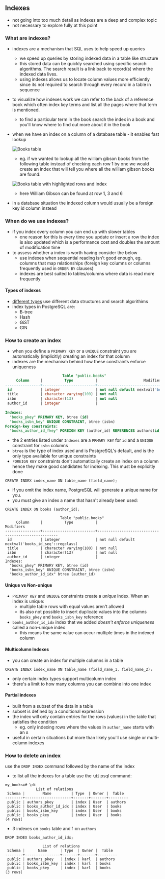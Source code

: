 ## Indexes

- not going into too much detail as indexes are a deep and complex topic
- not necessary to explore fully at this point

### What are indexes?

- indexes are a mechanism that SQL uses to help speed up queries

  - we speed up queries by storing indexed data in a table like structure
  - this stored data can be quickly searched using specific search algorithms. The search result is a link back to record(s) where the indexed data lives.
  - using indexes allows us to locate column values more efficiently since its not required to search through every record in a table in sequence

- to visualize how indexes work we can refer to the back of a reference book which often index key terms and list all the pages where that term is mentioned.

  - to find a particular term in the book search the index in a book and you'll know where to find out more about it in the book

- when we have an index on a column of a database table - it enables fast lookup

  ![Books table](https://da77jsbdz4r05.cloudfront.net/images/optimizing_queries/books_table.png)

  - eg. if we wanted to lookup all the william gibson books from the following table instead of checking each row 1 by one we would create an index that will tell you where all the william gibson books are found:

  ![Books table with highlighted rows and index](https://da77jsbdz4r05.cloudfront.net/images/optimizing_queries/books_table_highlighted_index.png)

  - here William Gibson can be found at row 1, 3 and 6

- in a database situation the indexed column would usually be a foreign key id column instead

### When do we use indexes?

- if you index every column you can end up with slower tables
  - one reason for this is every time you update or insert a row the index is also updated which is a performance cost and doubles the amount of modification time
- to assess whether a index is worth having consider the below
  - use indexes when sequential reading isn't good enough, eg. columns that map relationships (foreign key columns or columns frequently used in `ORDER BY` clauses)
  - indexes are best suited to tables/columns where data is read more frequently

#### Types of indexes

- [different types](https://www.postgresql.org/docs/9.2/static/indexes-types.html) use different data structures and search algorithims
- index types in PostgreSQL are:
  - B-tree
  - Hash
  - GiST
  - GIN

### How to create an index

- when you define a `PRIMARY KEY` or a `UNIQUE` constraint you are automatically (implicitly) creating an index for that column
- indexes are the mechanism behind how these constraints enforce uniqueness

```sql
                          Table "public.books"
     Column     |          Type          |                     Modifiers
----------------+------------------------+----------------------------------------------------
 id             | integer                | not null default nextval('books_id_seq'::regclass)
 title          | character varying(100) | not null
 isbn           | character(13)          | not null
 author_id      | integer                |
 
Indexes:
  "books_pkey" PRIMARY KEY, btree (id)
  "books_isbn_key" UNIQUE CONSTRAINT, btree (isbn)
Foreign-key constraints:
  "books_author_id_fkey" FOREIGN KEY (author_id) REFERENCES authors(id)
```

- the 2 entries listed under `Indexes` are a `PRMARY KEY` for `id` and a `UNIQUE` constraint for `isbn` columns
- `btree` is the type of index used and is PostgreSQL's default, and is the only type available for unique constraints
- `FOREIGN KEY` constraints don't automatically create an index on a column hence they make good candidates for indexing. This must be explicitly done

```sqlite
CREATE INDEX index_name ON table_name (field_name);
```

- if you omit the index name, PostgreSQL will generate a unique name for you. 
- you must give an index a name that hasn't already been used:

```sqlite
CREATE INDEX ON books (author_id);

                         Table "public.books"
     Column     |          Type          |                     Modifiers
----------------+------------------------+----------------------------------------------------
 id             | integer                | not null default nextval('books_id_seq'::regclass)
 title          | character varying(100) | not null
 isbn           | character(13)          | not null
 author_id      | integer                |
Indexes:
  "books_pkey" PRIMARY KEY, btree (id)
  "books_isbn_key" UNIQUE CONSTRAINT, btree (isbn)
  "books_author_id_idx" btree (author_id)
```

#### Unique vs Non-unique

- `PRIMARY KEY` and `UNIQUE` constraints create a *unique* index. When an index is unique: 
  - multiple table rows with equal values aren't allowed
  - its also not possible to insert duplicate values into the columns `books_pkey` and `books_isbn_key` reference
- `books_author_id_idx` index that we added *doesn't enforce uniqueness* called a non-unique index
  - this means the same value can occur multiple times in the indexed column 

#### Multicolumn Indexes

- you can create an index for multiple columns in a table

```sqlite
CREATE INDEX index_name ON table_name (field_name_1, field_name_2);
```

- only certain index types support multicolumn index
- there's a limit to how many columns you can combine into one index

#### Partial indexes

- built from a subset of the data in a table
- subset is defined by a conditional expression
- the index will only contain entries for the rows (values) in the table that satisfies the condition
  - eg. only indexing rows where the values in `author_name` starts with an `A`
- useful in certain situations but more than likely you'll use single or multi-column indexes

### How to delete an index

use the `DROP INDEX` command followed by the name of the index

- to list all the indexes for a table use the `\di` psql command: 

```sqlite
my_books=# \di
              List of relations
 Schema |        Name         | Type  | Owner |  Table
--------+---------------------+-------+-------+---------
 public | authors_pkey        | index | User  | authors
 public | books_author_id_idx | index | User  | books
 public | books_isbn_key      | index | User  | books
 public | books_pkey          | index | User  | books
(4 rows)
```

- 3 indexes on `books` table and 1 on `authors`

```sqlite
DROP INDEX books_author_id_idx;

                 List of relations
 Schema |      Name      | Type  | Owner |  Table
--------+----------------+-------+-------+---------
 public | authors_pkey   | index | karl  | authors
 public | books_isbn_key | index | karl  | books
 public | books_pkey     | index | karl  | books
(3 rows)
```

